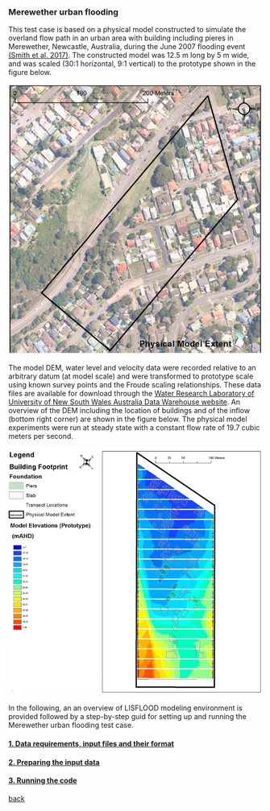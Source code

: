 ### Merewether urban flooding
This test case is based on a physical model constructed to simulate the overland flow path in an urban area with building including pieres in Merewether, Newcastle, Australia, during the June 2007 flooding event [(Smith et al. 2017)](https://www.tandfonline.com/doi/abs/10.1080/15715124.2016.1193510). The constructed model was 12.5 m long by 5 m wide, and was scaled (30:1 horizontal, 9:1 vertical) to the prototype shown in the figure below.

![image](/Figures/mer1.png)


The model DEM, water level and velocity data were recorded relative to an arbitrary datum (at model scale) and were transformed to prototype scale using known survey points and the Froude scaling relationships. These data files are available for download through the [Water Research Laboratory of University of New South Wales Australia Data Warehouse website](http://datawarehouse.wrl.unsw.edu.au/newcastlefloodmodel/). An overview of the DEM including the location of buildings and of the inflow (bottom right corner) are shown in the figure below. The physical model experiments were run at steady state with a constant flow rate of 19.7 cubic meters per second.

![image](/Figures/mer2.png)

In the following, an an overview of LISFLOOD modeling environment is provided followed by a step-by-step guid for setting up and running the Merewether urban flooding test case. 


#### [1. Data requirements, input files and their format](./Merewether1.md)

#### [2. Preparing the input data](./Merewether2.md) 

#### [3. Running the code](./Merewether3.md) 






[back](https://www.seamlesswave.com/LISFLOOD8.0.html)
